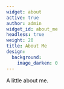 ```yaml
---
widget: about
active: true
author: admin
widget_id: about_me
headless: true
weight: 20
title: About Me
design:
  background:
    image_darken: 0
---
```

A little about me.